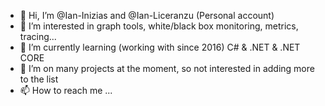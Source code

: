 - 👋 Hi, I’m @Ian-Inizias and @Ian-Liceranzu (Personal account)
- 👀 I’m interested in graph tools, white/black box monitoring, metrics, tracing...
- 🌱 I’m currently learning (working with since 2016) C# & .NET & .NET CORE
- 💞️ I’m on many projects at the moment, so not interested in adding more to the list
- 📫 How to reach me ...

<!---
Ian-Inizias/Ian-Inizias is a ✨ special ✨ repository because its `README.md` (this file) appears on your GitHub profile.
You can click the Preview link to take a look at your changes.
--->
